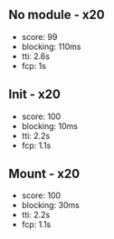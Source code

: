 ## No module - x20

- score: 99
- blocking: 110ms
- tti: 2.6s
- fcp: 1s

## Init - x20

- score: 100
- blocking: 10ms
- tti: 2.2s
- fcp: 1.1s

## Mount - x20

- score: 100
- blocking: 30ms
- tti: 2.2s
- fcp: 1.1s

